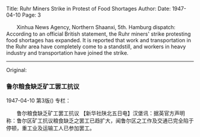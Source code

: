 Title: Ruhr Miners Strike in Protest of Food Shortages
Author:
Date: 1947-04-10
Page: 3

　　Xinhua News Agency, Northern Shaanxi, 5th. Hamburg dispatch: According to an official British statement, the Ruhr miners' strike protesting food shortages has expanded. It is reported that work and transportation in the Ruhr area have completely come to a standstill, and workers in heavy industry and transportation have joined the strike.



<hr /> 

Original: 


### 鲁尔粮食缺乏矿工罢工抗议

1947-04-10
第3版()
专栏：

　　鲁尔粮食缺乏矿工罢工抗议
    【新华社陕北五日电】汉堡讯：据英官方声明称：鲁尔区矿工抗议粮食缺乏之罢工已趋扩大，闻鲁尔区之工作及交通已完全陷于停顿，重工业及运输工人已参加罢工。
